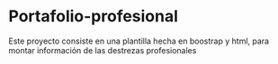 # Portafolio-profesional
Este proyecto consiste en una plantilla hecha en boostrap y html, para montar información de las destrezas profesionales
